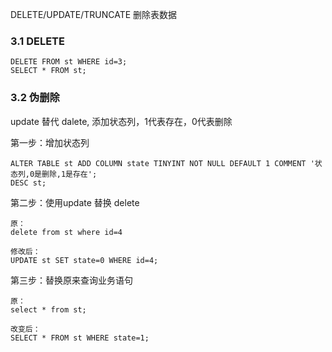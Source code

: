 DELETE/UPDATE/TRUNCATE 删除表数据

### 3.1 DELETE

```
DELETE FROM st WHERE id=3;
SELECT * FROM st;
```

### 3.2 伪删除

update 替代 dalete, 添加状态列，1代表存在，0代表删除

第一步：增加状态列

```
ALTER TABLE st ADD COLUMN state TINYINT NOT NULL DEFAULT 1 COMMENT '状态列,0是删除,1是存在';
DESC st;
```

第二步：使用update 替换 delete

```
原： 
delete from st where id=4

修改后： 
UPDATE st SET state=0 WHERE id=4;
```

第三步：替换原来查询业务语句

```
原：　
select * from st;

改变后：　
SELECT * FROM st WHERE state=1;
```
